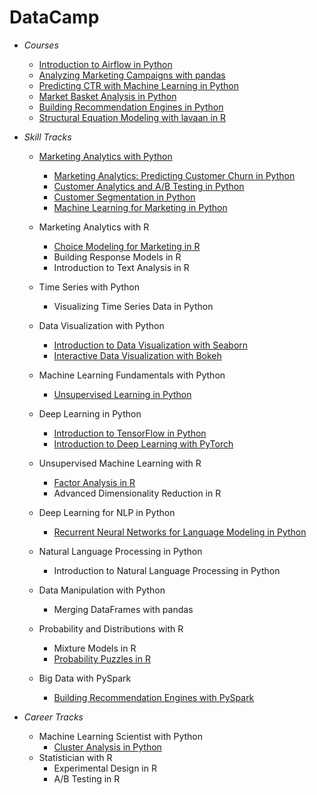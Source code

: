 # DataCamp

* *Courses*
  * [Introduction to Airflow in Python](https://www.datacamp.com/statement-of-accomplishment/course/c669f0cd95ad3931024d102a5a94036980e1d8b9)
  * [Analyzing Marketing Campaigns with pandas](https://www.datacamp.com/statement-of-accomplishment/course/3c5b9f2a31cd34db107edf6d0468c614d8295939)
  * [Predicting CTR with Machine Learning in Python](https://www.datacamp.com/statement-of-accomplishment/course/e51f8f104ecebfdc593a4c3765d1b2c62d24195b)
  * [Market Basket Analysis in Python](https://www.datacamp.com/statement-of-accomplishment/course/6f77178e3d7ba82230f39707e3529022d1cf9884)
  * [Building Recommendation Engines in Python](https://www.datacamp.com/statement-of-accomplishment/course/2dbe8952edbbf2c6a0269ace339c6d0ec5d30bdb)
  * [Structural Equation Modeling with lavaan in R](https://www.datacamp.com/statement-of-accomplishment/course/d280773a8d40045cee012ac43a64fc780fef5241)

* *Skill Tracks*
  * [Marketing Analytics with Python](https://www.datacamp.com/statement-of-accomplishment/track/e4237897b7eaa95b81f517c4e823ffcd9fd5da20)
    * [Marketing Analytics: Predicting Customer Churn in Python](https://www.datacamp.com/statement-of-accomplishment/course/b139c5e37cb90da701d4cae269f9a1b236b3a251)
    * [Customer Analytics and A/B Testing in Python](https://www.datacamp.com/statement-of-accomplishment/course/29c7a3e419748c264f5b3c5a35b676b795aec6d4)
    * [Customer Segmentation in Python](https://www.datacamp.com/statement-of-accomplishment/course/96cc13a2329ae6d1af60e3ef3449c02a012f0e4c)
    * [Machine Learning for Marketing in Python](https://www.datacamp.com/statement-of-accomplishment/course/6b3ca04ef97f927bdd7f14af84ed31cd9db70239)

  * Marketing Analytics with R
    * [Choice Modeling for Marketing in R](https://www.datacamp.com/statement-of-accomplishment/course/01850e954b7c582c50076a534e24ec79c6936a28)
    * Building Response Models in R
    * Introduction to Text Analysis in R
    
  * Time Series with Python
    * Visualizing Time Series Data in Python

  * Data Visualization with Python 
    * [Introduction to Data Visualization with Seaborn](https://www.datacamp.com/statement-of-accomplishment/course/df274a6e31bd48163894a7ed27927c57ed838792)
    * [Interactive Data Visualization with Bokeh](https://www.datacamp.com/statement-of-accomplishment/course/b0a4c32246b8ed8746a09de1a761723a2911feb9)

  * Machine Learning Fundamentals with Python
    * [Unsupervised Learning in Python](https://www.datacamp.com/statement-of-accomplishment/course/32af9db2e5457b027046073a0d44b0cc6061f8a1)

  * Deep Learning in Python  
    * [Introduction to TensorFlow in Python](https://www.datacamp.com/statement-of-accomplishment/course/3f9779dd240b10101b2577d3ae7f0d208faf9a8c)
    * [Introduction to Deep Learning with PyTorch](https://www.datacamp.com/statement-of-accomplishment/course/dbd12d2a5f8419b55ee7f15f6eaf6a630adc06c9)

  * Unsupervised Machine Learning with R
    * [Factor Analysis in R](https://www.datacamp.com/statement-of-accomplishment/course/5a7c333de0b19a357524dcd3e9846184b2da8ff1)
    * Advanced Dimensionality Reduction in R

  * Deep Learning for NLP in Python
    * [Recurrent Neural Networks for Language Modeling in Python](https://www.datacamp.com/statement-of-accomplishment/course/af29cc6201c32352ea91f9a3f8390f85202c2882)
    
  * Natural Language Processing in Python
    * Introduction to Natural Language Processing in Python

  * Data Manipulation with Python
    * Merging DataFrames with pandas
    
  * Probability and Distributions with R
    * Mixture Models in R
    * [Probability Puzzles in R](https://www.datacamp.com/statement-of-accomplishment/course/cb3768b6336ae0c57c3fda71be894127a00631a6)
    
  * Big Data with PySpark
    * [Building Recommendation Engines with PySpark](https://www.datacamp.com/statement-of-accomplishment/course/83a6591db48ea44602bb7d08502fad1c67ebca12)

* *Career Tracks*
  * Machine Learning Scientist with Python
    * [Cluster Analysis in Python](https://www.datacamp.com/statement-of-accomplishment/course/43782b5bd0b5a36f80bc5096141ca383b187c0b2)
  * Statistician with R
    * Experimental Design in R
    * A/B Testing in R

